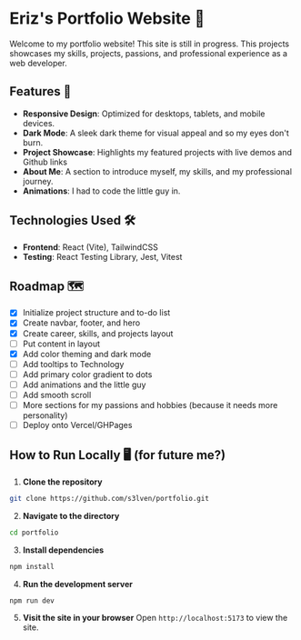 # Eriz's Portfolio Website 🌟

Welcome to my portfolio website! This site is still in progress. This projects showcases my skills, projects, passions, and professional experience as a web developer.

## Features 🚀

- **Responsive Design**: Optimized for desktops, tablets, and mobile devices.
- **Dark Mode**: A sleek dark theme for visual appeal and so my eyes don't burn.
- **Project Showcase**: Highlights my featured projects with live demos and Github links
- **About Me**: A section to introduce myself, my skills, and my professional journey.
- **Animations**: I had to code the little guy in.

## Technologies Used 🛠️

- **Frontend**: React (Vite), TailwindCSS
- **Testing**: React Testing Library, Jest, Vitest

## Roadmap 🗺️

- [x] Initialize project structure and to-do list
- [x] Create navbar, footer, and hero
- [x] Create career, skills, and projects layout
- [ ] Put content in layout
- [x] Add color theming and dark mode
- [ ] Add tooltips to Technology
- [ ] Add primary color gradient to dots
- [ ] Add animations and the little guy
- [ ] Add smooth scroll
- [ ] More sections for my passions and hobbies (because it needs more personality)
- [ ] Deploy onto Vercel/GHPages

## How to Run Locally 🖥️ (for future me?)

1. **Clone the repository**
``` bash
git clone https://github.com/s3lven/portfolio.git
```

2. **Navigate to the directory**
``` bash
cd portfolio
```

3. **Install dependencies**
``` bash
npm install
```

4. **Run the development server**
``` bash
npm run dev
```

5. **Visit the site in your browser** Open ```http://localhost:5173``` to view the site.


